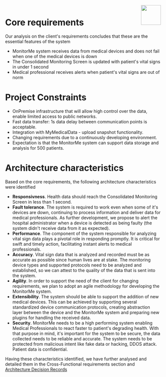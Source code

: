 <img src="https://theme.zdassets.com/theme_assets/9716892/9d4dbeff76ce4633b7f7bb6ad23087af7d0e40b9.png" align="right" height="64px" />

# Core requirements
Our analysis on the client's requirements concludes that these are the essential features of the system
- MonitorMe system receives data from medical devices and does not fail when one of the medical devices is down 
- The Consolidated Monitoring Screen is updated with patient's vital signs in under 1 second 
- Medical professional receives alerts when patient's vital signs are out of norm 

# Project Constraints 
- OnPremise infrastructure that will allow high control over the data, enable limited access to public networks.
- Fast data transfer:  1s data delay between communication points is acceptable.
- Integration with MyMedicalData - upload snapshot functionality.
- Changing requirements due to a continuously developing environment. 
- Expectation is that the MonitorMe system can support data storage and analysis for 500 patients. 

# Architecture characteristics
Based on the core requirements, the following architecture characteristics were identified 
- __Responsivness__. Health data should reach the Consolidated Monitoring Screen in less than 1 second. 
- __Fault tolerance__. The system is required to work even when some of it's devices are down, continuing to process information and deliver data for medical professionals. As further development, we propose to alert the hospital administrator when a device is detected as being faulty (the system didn't receive data from it as expected).
- __Performance__. The component of the system responsible for analyzing vital sign data plays a pivotal role in responding promptly. It is critical for swift and timely action, facilitating instant alerts to medical professionals.
- __Accuracy__. Vital sign data that is analyzed and recorded must be as accurate as possible since human lives are at stake. The monitoring device types and supported protocols need to be analyzed and established, so we can attest to the quality of the data that is sent into the system. 
- __Agility__. In order to support the need of the client for changing requirements, we plan to adopt an agile methodology for developing the MonitorMe system. 
- __Extensibility__. The system should be able to support the addition of new medical devices. This can be achieved by supporting several standardized device communication protocols, creating abstraction layer between the device and the MonitorMe system and preparing new plugins for handling the received data. 
- __Security__. MonitorMe needs to be a high performing system enabling Medical Professionals to react faster to patient's degrading health. With that purpose in mind, it's important for the system to be secure, the data collected needs to be reliable and accurate. The system needs to be protected from malicious intent like fake data or hacking, DDOS attack. Patient data is confidential.

Having these characteristics identified, we have further analysed and detailed them in the Cross-Functional requirements section and [Architecture Decision Records](https://github.com/ArchitectsEvolutionZone/MonitorMe/tree/main/3.ADR)
